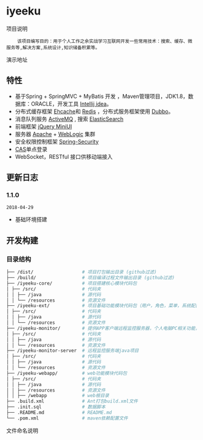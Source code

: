 # iyeeku

项目说明
    
        该项目编写目的：用于个人工作之余实战学习互联网开发一些常用技术：搜索、缓存、微服务等,解决方案,系统设计,知识储备积累等。

演示地址 

## 特性

-   基于Spring + SpringMVC + MyBatis 开发 ，Maven管理项目，JDK1.8，数据库：ORACLE，开发工具 [Intellij idea](https://www.jetbrains.com/idea/)。
-   分布式缓存框架 [Ehcache](http://www.ehcache.org/)和 [Redis](https://redis.io/) ，分布式服务框架使用 [Dubbo](http://dubbo.apache.org/)。
-   消息队列服务 [ActiveMQ](http://activemq.apache.org/) , 搜索 [ElasticSearch](http://www.elastic.co/products/elasticsearch)
-   前端框架 [jQuery MiniUI](http://www.miniui.com/demo/#src=datagrid/celledit.html)
-   服务器 [Apache](https://www.apache.org/) + [WebLogic](https://www.oracle.com/middleware/weblogic/index.html) 集群
-   安全权限控制框架 [Spring-Security](http://spring.io/projects/spring-security)
-   [CAS](https://www.apereo.org/projects/cas)单点登录
-   WebSocket，RESTful 接口供移动端接入

## 更新日志

### 1.1.0

`2018-04-29`

-   基础环境搭建

## 开发构建

### 目录结构

```bash
├── /dist/                  # 项目打包输出目录 (github过滤)
├── /build/                 # 项目编译过程文件输出目录 (github过滤)
├── /iyeeku-core/           # 项目搭建核心模块代码包
│ ├── /src/                 # 代码夹
│ │ ├── /java               # 源代码
│ │ └── /resources          # 资源文件
├── /iyeeku-ext/            # 项目基础功能模块代码包（用户，角色，菜单，系统配置等基础功能）
│ ├── /src/                 # 代码夹
│ │ ├── /java               # 源代码
│ │ └── /resources          # 资源文件
├── /iyeeku-monitor/        # 提供APP客户端远程监控服务器，个人电脑PC相关功能，以及系统相关监控信息
│ ├── /src/                 # 代码夹
│ │ ├── /java               # 源代码
│ │ └── /resources          # 资源文件
├── /iyeeku-monitor-server  # 远程监控服务端java项目
│ ├── /src/                 # 代码夹
│ │ ├── /java               # 源代码
│ │ └── /resources          # 资源文件
├── /iyeeku-webapp/         # web功能模块代码包
│ ├── /src/                 # 代码夹
│ │ ├── /java               # 源代码
│ │ ├── /resources          # 资源文件
│ │ ├── /webapp             # web根目录
├── .build.xml              # Ant打包build.xml文件
├── .init.sql               # 数据脚本
├── .README.md              # README.md
└── .pom.xml                # maven依赖配置文件
```

文件命名说明


